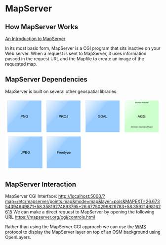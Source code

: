 # MapServer

<script type='text/javascript' src='https://openhub.net/p/MapServer/widgets/project_factoids_stats?format=js'></script>


## How MapServer Works

[An Introduction to MapServer](https://mapserver.org/introduction.html)

In its most basic form, MapServer is a CGI program that sits inactive on your 
Web server. When a request is sent to MapServer, it uses information passed in the 
request URL and the Mapfile to create an image of the requested map. 

## MapServer Dependencies

MapServer is built on several other geospatial libraries. 

![MapServer dependencies](../assets/images/mapserver-libs.png)

## MapServer Interaction

MapServer CGI Interface: <http://localhost:5000/?map=/etc/mapserver/points.map&mode=map&layer=pois&MAPEXT=26.67354394649871+58.35819274893795+26.67750299829783+58.35921498162615>
We can make a direct request to MapServer by opening the following URL
https://mapserver.org/cgi/controls.html

Rather than using the MapServer CGI approach we can use the [WMS](https://mapserver.org/ogc/wms_server.html) protocol to display the MapServer layer on 
top of an OSM background using OpenLayers.